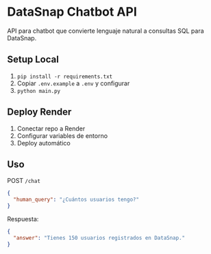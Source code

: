 # DataSnap Chatbot API

API para chatbot que convierte lenguaje natural a consultas SQL para DataSnap.

## Setup Local

1. `pip install -r requirements.txt`
2. Copiar `.env.example` a `.env` y configurar
3. `python main.py`

## Deploy Render

1. Conectar repo a Render
2. Configurar variables de entorno
3. Deploy automático

## Uso

POST `/chat`
```json
{
  "human_query": "¿Cuántos usuarios tengo?"
}
```

Respuesta:
```json
{
  "answer": "Tienes 150 usuarios registrados en DataSnap."
}
```